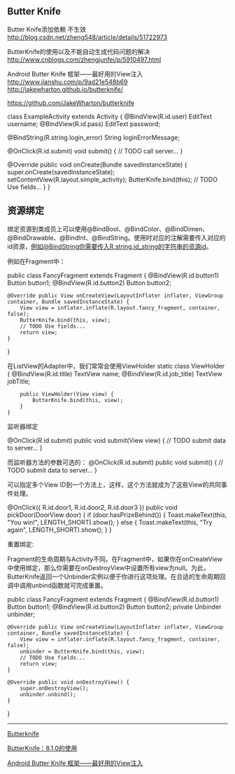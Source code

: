 Butter Knife
---
Butter Knife添加依赖 不生效 
http://blog.csdn.net/zheng548/article/details/51722973

ButterKnife的使用以及不能自动生成代码问题的解决
http://www.cnblogs.com/zhengjunfei/p/5910497.html

Android Butter Knife 框架——最好用的View注入
http://www.jianshu.com/p/9ad21e548b69
http://jakewharton.github.io/butterknife/

https://github.com/JakeWharton/butterknife

class ExampleActivity extends Activity {
  @BindView(R.id.user) EditText username;
  @BindView(R.id.pass) EditText password;

  @BindString(R.string.login_error) String loginErrorMessage;

  @OnClick(R.id.submit) void submit() {
    // TODO call server...
  }

  @Override public void onCreate(Bundle savedInstanceState) {
    super.onCreate(savedInstanceState);
    setContentView(R.layout.simple_activity);
    ButterKnife.bind(this);
    // TODO Use fields...
  }
}


资源绑定
--------
绑定资源到类成员上可以使用@BindBool、@BindColor、@BindDimen、@BindDrawable、@BindInt、@BindString。使用时对应的注解需要传入对应的id资源，例如@BindString你需要传入R.string.id_string的字符串的资源id。

例如在Fragment中：


public class FancyFragment extends Fragment {
    @BindView(R.id.button1) Button button1;
    @BindView(R.id.button2) Button button2;

    @Override public View onCreateView(LayoutInflater inflater, ViewGroup container, Bundle savedInstanceState) {
        View view = inflater.inflate(R.layout.fancy_fragment, container, false);
        ButterKnife.bind(this, view);
        // TODO Use fields...
        return view;
    }
}

在ListView的Adapter中，我们常常会使用ViewHolder
    static class ViewHolder {
        @BindView(R.id.title)
        TextView name;
        @BindView(R.id.job_title) TextView jobTitle;

        public ViewHolder(View view) {
            ButterKnife.bind(this, view);
        }
    }

监听器绑定

@OnClick(R.id.submit)
public void submit(View view) {
  // TODO submit data to server...
}

而监听器方法的参数可选的：
@OnClick(R.id.submit)
public void submit() {
    // TODO submit data to server...
}

可以指定多个View ID到一个方法上，这样，这个方法就成为了这些View的共同事件处理。

@OnClick({ R.id.door1, R.id.door2, R.id.door3 })
public void pickDoor(DoorView door) {
    if (door.hasPrizeBehind()) {
        Toast.makeText(this, "You win!", LENGTH_SHORT).show();
    } else {
        Toast.makeText(this, "Try again", LENGTH_SHORT).show();
    }
}


重置绑定:

Fragment的生命周期与Activity不同。在Fragment中，如果你在onCreateView中使用绑定，那么你需要在onDestroyView中设置所有view为null。为此，ButterKnife返回一个Unbinder实例以便于你进行这项处理。在合适的生命周期回调中调用unbind函数就可完成重置。

public class FancyFragment extends Fragment {
    @BindView(R.id.button1) Button button1;
    @BindView(R.id.button2) Button button2;
    private Unbinder unbinder;

    @Override public View onCreateView(LayoutInflater inflater, ViewGroup container, Bundle savedInstanceState) {
        View view = inflater.inflate(R.layout.fancy_fragment, container, false);
        unbinder = ButterKnife.bind(this, view);
        // TODO Use fields...
        return view;
    }

    @Override public void onDestroyView() {
        super.onDestroyView();
        unbinder.unbind();
    }
}

-------


[Butterknife](https://github.com/JakeWharton/butterknife)  

[ButterKnife：8.1.0的使用](http://www.jianshu.com/p/0392199a682b)  

[Android Butter Knife 框架——最好用的View注入](http://www.jianshu.com/p/9ad21e548b69)  

